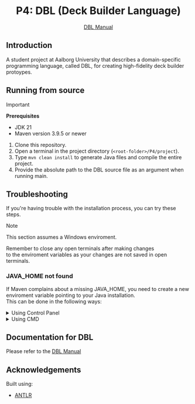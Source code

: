 <h1 align="center">
    P4: DBL (Deck Builder Language) 
</h1>
<p align="center">
    <a href="/DBL_Manual.md">DBL Manual</a>
</p>

## Introduction

A student project at Aalborg University that describes a domain-specific programming language, called DBL, for creating high-fidelity deck builder protoypes.

## Running from source

> [!IMPORTANT]
> **Prerequisites**
> - JDK 21
> - Maven version 3.9.5 or newer

1. Clone this repository.
2. Open a terminal in the project directory (`<root-folder>/P4/project`).
3. Type `mvn clean install` to generate Java files and compile the entire project.
4. Provide the absolute path to the DBL source file as an argument when running main. 

## Troubleshooting

If you're having trouble with the installation process, you can try these steps.
> [!NOTE]
> This section assumes a Windows enviroment.
> 
> Remember to close any open terminals after making changes<br> to the enviroment variables as your changes are not saved in open terminals.

### JAVA_HOME not found

If Maven complains about a missing JAVA_HOME, you need to create a new enviroment variable pointing to your Java installation.  
This can be done in the following ways:

<details>
<summary>Using Control Panel</summary>

<details>
<summary>Quick shortcut to Control Panel</summary>

Press CTRL + R on your keyboard.  
Paste `explorer.exe shell:::{BB06C0E4-D293-4f75-8A90-CB05B6477EEE}` into the Run dialog and hit enter.  
Then, you can go directly to step 3.
</details>

1. Open Control Panel and find "System".
2. Right click "System" and click "Open" in the dialog.
3. Click on "Advanced system settings" in the top-left panel.
4. Click on "Enviroment variables" in the buttom-right.
5. Under "System variables", click the "New..." button.
6. Under "Variable name", write JAVA_HOME. The value of the variable is your Java installation directory, e.g. `C:\Program Files\Java\jdk-17`.

> **WARNING**  
> Do not include `/bin` in your JAVA_HOME. Things WILL break!
</details>

<details>
<summary>Using CMD</summary>

If you have some experience with terminals and commands this might be an easier way.  
> **Note**  
> When JAVA_PATH is mentioned, it means the path to your Java installation directory, e.g. `C:\Program Files\Java\jdk-17`.

1. Open a CMD terminal in Administrator mode
2. Paste the following into the terminal and hit enter (with quotes):

```cmd
setx /M JAVA_HOME "JAVA_PATH"
```

> **WARNING**  
> Do not include `/bin` in your JAVA_HOME. Things WILL break!
</details>

## Documentation for DBL
Please refer to the [DBL Manual](/DBL_Manual.md)

## Acknowledgements

Built using:

- [ANTLR](https://www.antlr.org/)
